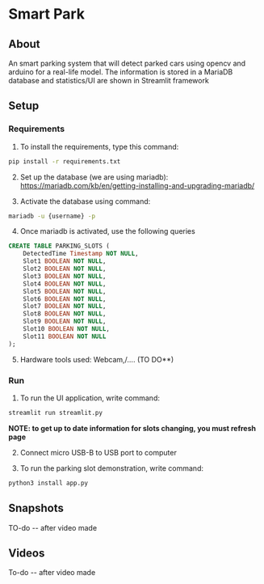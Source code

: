 # Smart Park

## About
An smart parking system that will detect parked cars using opencv and arduino for a real-life model. The information is stored in a MariaDB database and statistics/UI are shown in Streamlit framework

## Setup 

### Requirements
1. To install the requirements, type this command:
``` bash
pip install -r requirements.txt
```

2. Set up the database (we are using mariadb):
https://mariadb.com/kb/en/getting-installing-and-upgrading-mariadb/ 

3. Activate the database using command:
```bash
mariadb -u {username} -p
```

4. Once mariadb is activated, use the following queries
``` sql
CREATE TABLE PARKING_SLOTS (
    DetectedTime Timestamp NOT NULL,
    Slot1 BOOLEAN NOT NULL,
    Slot2 BOOLEAN NOT NULL,
    Slot3 BOOLEAN NOT NULL,
    Slot4 BOOLEAN NOT NULL,
    Slot5 BOOLEAN NOT NULL,
    Slot6 BOOLEAN NOT NULL,
    Slot7 BOOLEAN NOT NULL,
    Slot8 BOOLEAN NOT NULL,
    Slot9 BOOLEAN NOT NULL,
    Slot10 BOOLEAN NOT NULL,
    Slot11 BOOLEAN NOT NULL
);
```

5. Hardware tools used: 
Webcam,/.... (TO DO**)

### Run
1. To run the UI application, write command:
``` bash
streamlit run streamlit.py
```
 **NOTE: to get up to date information for slots changing, you must refresh page**
 
 2. Connect micro USB-B to USB port to computer
 
 3. To run the parking slot demonstration, write command:
 ``` bash
 python3 install app.py
```
 
 
## Snapshots
TO-do -- after video made


## Videos
To-do -- after video made
